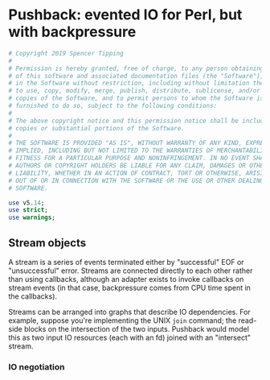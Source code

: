 # Pushback: evented IO for Perl, but with backpressure
```perl
# Copyright 2019 Spencer Tipping
#
# Permission is hereby granted, free of charge, to any person obtaining a copy
# of this software and associated documentation files (the "Software"), to deal
# in the Software without restriction, including without limitation the rights
# to use, copy, modify, merge, publish, distribute, sublicense, and/or sell
# copies of the Software, and to permit persons to whom the Software is
# furnished to do so, subject to the following conditions:
#
# The above copyright notice and this permission notice shall be included in all
# copies or substantial portions of the Software.
#
# THE SOFTWARE IS PROVIDED "AS IS", WITHOUT WARRANTY OF ANY KIND, EXPRESS OR
# IMPLIED, INCLUDING BUT NOT LIMITED TO THE WARRANTIES OF MERCHANTABILITY,
# FITNESS FOR A PARTICULAR PURPOSE AND NONINFRINGEMENT. IN NO EVENT SHALL THE
# AUTHORS OR COPYRIGHT HOLDERS BE LIABLE FOR ANY CLAIM, DAMAGES OR OTHER
# LIABILITY, WHETHER IN AN ACTION OF CONTRACT, TORT OR OTHERWISE, ARISING FROM,
# OUT OF OR IN CONNECTION WITH THE SOFTWARE OR THE USE OR OTHER DEALINGS IN THE
# SOFTWARE.

use v5.14;
use strict;
use warnings;
```


## Stream objects
A stream is a series of events terminated either by "successful" EOF or
"unsuccessful" error. Streams are connected directly to each other rather than
using callbacks, although an adapter exists to invoke callbacks on stream events
(in that case, backpressure comes from CPU time spent in the callbacks).

Streams can be arranged into graphs that describe IO dependencies. For example,
suppose you're implementing the UNIX `join` command; the read-side blocks on the
intersection of the two inputs. Pushback would model this as two input IO
resources (each with an fd) joined with an "intersect" stream.


### IO negotiation

